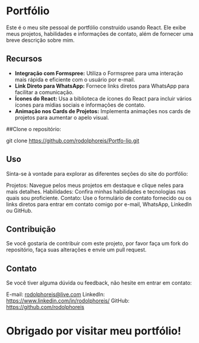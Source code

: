# Portfólio

Este é o meu site pessoal de portfólio construído usando React. Ele exibe meus projetos, habilidades e informações de contato, além de fornecer uma breve descrição sobre mim.

## Recursos

- **Integração com Formspree:** Utiliza o Formspree para uma interação mais rápida e eficiente com o usuário por e-mail.
- **Link Direto para WhatsApp:** Fornece links diretos para WhatsApp para facilitar a comunicação.
- **Ícones do React:** Usa a biblioteca de ícones do React para incluir vários ícones para mídias sociais e informações de contato.
- **Animação nos Cards de Projetos:** Implementa animações nos cards de projetos para aumentar o apelo visual.

##Clone o repositório:

git clone https://github.com/rodolphoreis/Portfo-lio.git

## Uso
Sinta-se à vontade para explorar as diferentes seções do site do portfólio:

Projetos: Navegue pelos meus projetos em destaque e clique neles para mais detalhes.
Habilidades: Confira minhas habilidades e tecnologias nas quais sou proficiente.
Contato: Use o formulário de contato fornecido ou os links diretos para entrar em contato comigo por e-mail, WhatsApp, LinkedIn ou GitHub.

## Contribuição
Se você gostaria de contribuir com este projeto, por favor faça um fork do repositório, faça suas alterações e envie um pull request.


## Contato
Se você tiver alguma dúvida ou feedback, não hesite em entrar em contato:

E-mail: rodolphoreis@live.com
LinkedIn: https://www.linkedin.com/in/rodolphoreis/
GitHub: https://github.com/rodolphoreis

# Obrigado por visitar meu portfólio! 
